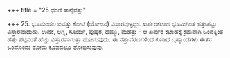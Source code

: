 +++
title = "25 ಧರಣಿ ತಾನೈವತ್ತು"

+++
25. ಭೂಮಂಡಲ ಐವತ್ತು ಕೋಟಿ (ಯೋಜನ) ವಿಸ್ತಾರವುಳ್ಳದ್ದು. ಖರ್ಪರಕಟಾಹ ಭೂಮಿಗಿಂತ ಹತ್ತುಪಟ್ಟು ವಿಸ್ತಾರವಾದುದು. ಉದಕ, ಅಗ್ನಿ, ಸೂರ್ಯ, ಪುಷ್ಕರ, ಹಮ್ಮು, ಮಹತ್ತು  - ಆ ಖರ್ಪರ ಕಟಾಹಕ್ಕೆ ಕ್ರಮವಾಗಿ ಒಂದಕ್ಕಿಂತ ಹತ್ತು ಪಟ್ಟಿನಂತೆ ಹೆಚ್ಚು ವಿಸ್ತಾರವಾಗುತ್ತಾ ಹೋಗುವುದು. ಈ ಸಪ್ತಾವರಣಗಳಿಂದ ಕೂಡಿದ ಬ್ರಹ್ಮಾಂಡಗಳು ಈತನ ಒಂದೊಂದು ರೋಮ ಕೂಪದಲ್ಲೂ  ಶೋಭಿಸುವುವು.